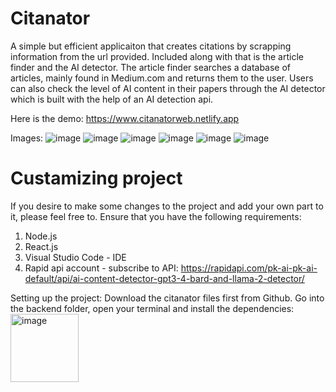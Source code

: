 # Citanator
A simple but efficient applicaiton that creates citations by scrapping information from the url provided. Included along with that is the article finder and the AI detector. The article finder searches a database of articles, mainly found in Medium.com and returns them to the user. Users can also check the level of AI content in their papers through the AI detector which is built with the help of an AI detection api. 

Here is the demo: https://www.citanatorweb.netlify.app

Images:
![image](https://github.com/Effymichael12/Citanator/assets/122330837/6f4d3962-df87-483f-be4b-b4dd2ae6312f)
![image](https://github.com/Effymichael12/Citanator/assets/122330837/adc03d44-ebc6-45c3-b166-eb20ed86ed37)
![image](https://github.com/Effymichael12/Citanator/assets/122330837/b7d7f17a-f21c-4d48-99ff-c2e9aa41069f)
![image](https://github.com/Effymichael12/Citanator/assets/122330837/b7f0de93-bf0c-4f25-8624-3f3251820d39)
![image](https://github.com/Effymichael12/Citanator/assets/122330837/a48e9ad3-fecf-4bb9-8fc5-d58db3f8e512)
![image](https://github.com/Effymichael12/Citanator/assets/122330837/38e1ebfc-738d-4849-869b-203215fd65a6)

# Custamizing project
If you desire to make some changes to the project and add your own part to it, please feel free to. 
Ensure that you have the following requirements:
1. Node.js
2. React.js
3. Visual Studio Code - IDE
4. Rapid api account - subscribe to API: https://rapidapi.com/pk-ai-pk-ai-default/api/ai-content-detector-gpt3-4-bard-and-llama-2-detector/

Setting up the project:
Download the citanator files first from Github. 
Go into the backend folder, open your terminal and install the dependencies:
<img width="109" alt="image" src="https://github.com/Effymichael12/Citanator/assets/122330837/d064da9c-b36b-48cd-9954-8fa9e880adc6">










